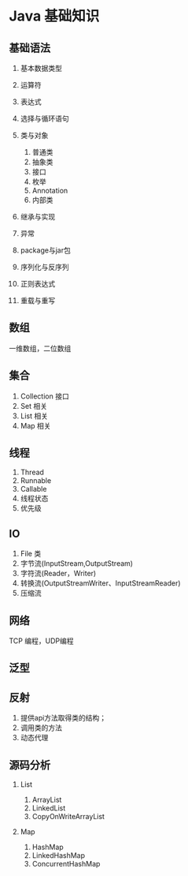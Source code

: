 # Java 基础知识
##  基础语法
1. 基本数据类型
2. 运算符
3. 表达式
4. 选择与循环语句
5. 类与对象
   1. 普通类
   2. 抽象类
   3. 接口
   4. 枚举
   5. Annotation
   6. 内部类

6. 继承与实现
7. 异常
8. package与jar包
9. 序列化与反序列
10. 正则表达式
11. 重载与重写

##  数组
一维数组，二位数组

## 集合

1. Collection 接口
2. Set 相关
3. List 相关
4. Map 相关

## 线程
1. Thread
2. Runnable
3. Callable
4. 线程状态
5. 优先级

## IO
1. File 类
2. 字节流(InputStream,OutputStream)
3. 字符流(Reader，Writer)
4. 转换流(OutputStreamWriter、InputStreamReader)
5. 压缩流

## 网络
TCP 编程，UDP编程

## 泛型

## 反射
1. 提供api方法取得类的结构；
2. 调用类的方法
3. 动态代理

## 源码分析
1. List
   1. ArrayList
   2. LinkedList
   3. CopyOnWriteArrayList

2. Map
   1. HashMap
   2. LinkedHashMap
   3. ConcurrentHashMap